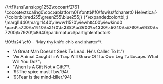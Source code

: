{\rtf1\ansi\ansicpg1252\cocoartf2761
\cocoatextscaling0\cocoaplatform0{\fonttbl\f0\fswiss\fcharset0 Helvetica;}
{\colortbl;\red255\green255\blue255;}
{\*\expandedcolortbl;;}
\margl1440\margr1440\vieww11520\viewh8400\viewkind0
\pard\tx720\tx1440\tx2160\tx2880\tx3600\tx4320\tx5040\tx5760\tx6480\tx7200\tx7920\tx8640\pardirnatural\partightenfactor0

\f0\fs24 \cf0 - "May thy knife chip and shatter"\
- "A Great Man Doesn't Seek To Lead. He's Called To It."\
- "An Animal Caught In A Trap Will Gnaw Off Its Own Leg To Escape. What Will You Do?"\
- "When Is A Gift Not A Gift?"\
- \'93The spice must flow.\'94\
- \'93Fear is the mind-killer.\'94}